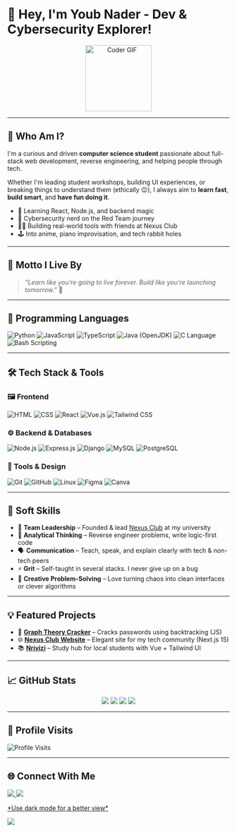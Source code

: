 # 👋 Hey, I'm Youb Nader - Dev & Cybersecurity Explorer!

<p align="center">
  <img src="https://media.giphy.com/media/QNFhOolVeCzPQ2Mx85/giphy.gif" width="150" alt="Coder GIF">
</p>

---

## 🌟 Who Am I?

I'm a curious and driven **computer science student** passionate about full-stack web development, reverse engineering, and helping people through tech.

Whether I'm leading student workshops, building UI experiences, or breaking things to understand them (ethically 😉), I always aim to **learn fast**, **build smart**, and **have fun doing it**.

- 🔧 Learning React, Node.js, and backend magic  
- 🧠 Cybersecurity nerd on the Red Team journey  
- 👨‍💻 Building real-world tools with friends at Nexus Club  
- 🕹️ Into anime, piano improvisation, and tech rabbit holes

---

## 💬 Motto I Live By  

> *“Learn like you’re going to live forever. Build like you're launching tomorrow.”* 🚀  

---

## 🧠 Programming Languages

<div>
  <img src="https://img.shields.io/badge/Python-3776AB?style=for-the-badge&logo=python&logoColor=white" title="Python" />
  <img src="https://img.shields.io/badge/JavaScript-F7DF1E?style=for-the-badge&logo=javascript&logoColor=black" title="JavaScript" />
  <img src="https://img.shields.io/badge/TypeScript-3178C6?style=for-the-badge&logo=typescript&logoColor=white" title="TypeScript" />
  <img src="https://img.shields.io/badge/Java-ED8B00?style=for-the-badge&logo=openjdk&logoColor=white" title="Java (OpenJDK)" />
  <img src="https://img.shields.io/badge/C-00599C?style=for-the-badge&logo=c&logoColor=white" title="C Language" />
  <img src="https://img.shields.io/badge/Bash-121011?style=for-the-badge&logo=gnu-bash&logoColor=white" title="Bash Scripting" />
</div>

---

## 🛠️ Tech Stack & Tools

### 🖼️ Frontend
<div>
  <img src="https://img.shields.io/badge/HTML-E34F26?style=for-the-badge&logo=html5&logoColor=white" title="HTML" />
  <img src="https://img.shields.io/badge/CSS-1572B6?style=for-the-badge&logo=css3&logoColor=white" title="CSS" />
  <img src="https://img.shields.io/badge/React-61DAFB?style=for-the-badge&logo=react&logoColor=black" title="React" />
  <img src="https://img.shields.io/badge/Vue.js-4FC08D?style=for-the-badge&logo=vue.js&logoColor=white" title="Vue.js" />
  <img src="https://img.shields.io/badge/TailwindCSS-38B2AC?style=for-the-badge&logo=tailwind-css&logoColor=white" title="Tailwind CSS" />
</div>

### ⚙️ Backend & Databases
<div>
  <img src="https://img.shields.io/badge/Node.js-339933?style=for-the-badge&logo=nodedotjs&logoColor=white" title="Node.js" />
  <img src="https://img.shields.io/badge/Express.js-000000?style=for-the-badge&logo=express&logoColor=white" title="Express.js" />
  <img src="https://img.shields.io/badge/Django-092E20?style=for-the-badge&logo=django&logoColor=white" title="Django" />
  <img src="https://img.shields.io/badge/MySQL-005C84?style=for-the-badge&logo=mysql&logoColor=white" title="MySQL" />
  <img src="https://img.shields.io/badge/PostgreSQL-4169E1?style=for-the-badge&logo=postgresql&logoColor=white" title="PostgreSQL" />
</div>

### 🔧 Tools & Design
<div>
  <img src="https://img.shields.io/badge/Git-F05032?style=for-the-badge&logo=git&logoColor=white" title="Git" />
  <img src="https://img.shields.io/badge/GitHub-181717?style=for-the-badge&logo=github&logoColor=white" title="GitHub" />
  <img src="https://img.shields.io/badge/Linux-FCC624?style=for-the-badge&logo=linux&logoColor=black" title="Linux" />
  <img src="https://img.shields.io/badge/Figma-F24E1E?style=for-the-badge&logo=figma&logoColor=white" title="Figma" />
  <img src="https://img.shields.io/badge/Canva-00C4CC?style=for-the-badge&logo=canva&logoColor=white" title="Canva" />
</div>

---

## 💼 Soft Skills

- 🤝 **Team Leadership** – Founded & lead [Nexus Club](https://nexus-club.vercel.app) at my university  
- 🧠 **Analytical Thinking** – Reverse engineer problems, write logic-first code  
- 🗣️ **Communication** – Teach, speak, and explain clearly with tech & non-tech peers  
- ⚡ **Grit** – Self-taught in several stacks. I never give up on a bug  
- 🧩 **Creative Problem-Solving** – Love turning chaos into clean interfaces or clever algorithms

---

## 💡 Featured Projects  

- 🔐 [**Graph Theory Cracker**](https://pwd-cracker.netlify.app) – Cracks passwords using backtracking (JS)   
- 🌐 [**Nexus Club Website**](https://nexus-club.vercel.app) – Elegant site for my tech community (Next.js 15)  
- 📚 [**Nrivizi**](https://nrivizi.netlify.app) – Study hub for local students with Vue + Tailwind UI  

---

## 📈 GitHub Stats  

<div align="center">
  <img src="https://github-readme-stats.vercel.app/api?username=naderyb&show_icons=true&theme=radical" />
  <img src="https://github-readme-stats.vercel.app/api/top-langs/?username=naderyb&layout=compact&theme=radical" />
  <img src="https://github-profile-trophy.vercel.app/?username=naderyb&theme=radical" />
  <img src="https://github-profile-summary-cards.vercel.app/api/cards/profile-details?username=naderyb&theme=radical" />
</div>

---

## 👀 Profile Visits  
![Profile Visits](https://profile-counter.glitch.me/naderyb/count.svg)

---

## 🌐 Connect With Me  

<div>
  <a href="mailto:youb.nader@gmail.com">
    <img src="https://img.shields.io/badge/Email-D14836?style=for-the-badge&logo=gmail&logoColor=white" />
  </a>
  <a href="https://instagram.com/unnamed0._">
    <img src="https://img.shields.io/badge/Instagram-E4405F?style=for-the-badge&logo=instagram&logoColor=white" />
  </a>
  <a href="https://nader-youb.vercel.app"> <p> *Use dark mode for a better view*</p>
    <img src="https://img.shields.io/badge/Portfolio-181717?style=for-the-badge&logo=github&logoColor=white" />
  </a>
</div>
